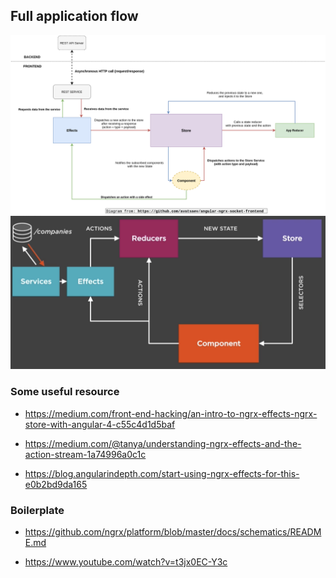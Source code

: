 ## Full application flow

<img src="./ngrx.png">

<img src="./ngrx2.png">

### Some useful resource

- https://medium.com/front-end-hacking/an-intro-to-ngrx-effects-ngrx-store-with-angular-4-c55c4d1d5baf

- https://medium.com/@tanya/understanding-ngrx-effects-and-the-action-stream-1a74996a0c1c

- https://blog.angularindepth.com/start-using-ngrx-effects-for-this-e0b2bd9da165

### Boilerplate

- https://github.com/ngrx/platform/blob/master/docs/schematics/README.md

- https://www.youtube.com/watch?v=t3jx0EC-Y3c
